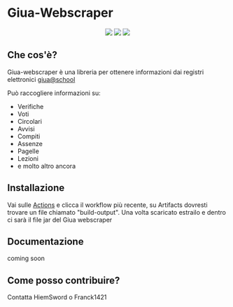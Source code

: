 # Giua-Webscraper

<p align='center'>
  <a href='https://github.com/Giua-app/Giua-Webscraper/blob/master/LICENSE'><img src='https://img.shields.io/github/license/Giua-app/Giua-Webscraper'/></a>
  <img src='https://img.shields.io/github/v/tag/Giua-app/Giua-Webscraper?label=version&include_prereleases&color=success'/>
  <a href='https://github.com/Giua-app/Giua-Webscraper/actions/workflows/maven.yml'><img src='https://github.com/Giua-app/Giua-Webscraper/actions/workflows/maven.yml/badge.svg'/></a>
</p>


## Che cos'è?
Giua-webscraper è una libreria per ottenere informazioni dai registri elettronici [giua@school](https://github.com/trinko/giuaschool) 

Può raccogliere informazioni su:
- Verifiche
- Voti
- Circolari
- Avvisi
- Compiti
- Assenze
- Pagelle
- Lezioni
- e molto altro ancora

## Installazione
Vai sulle [Actions](https://github.com/Giua-app/Giua-Webscraper/actions) e clicca il workflow più recente, su Artifacts dovresti trovare un file chiamato "build-output". Una volta scaricato estrailo e dentro ci sarà il file jar del Giua webscraper

## Documentazione
coming soon


## Come posso contribuire?
Contatta HiemSword o Franck1421
